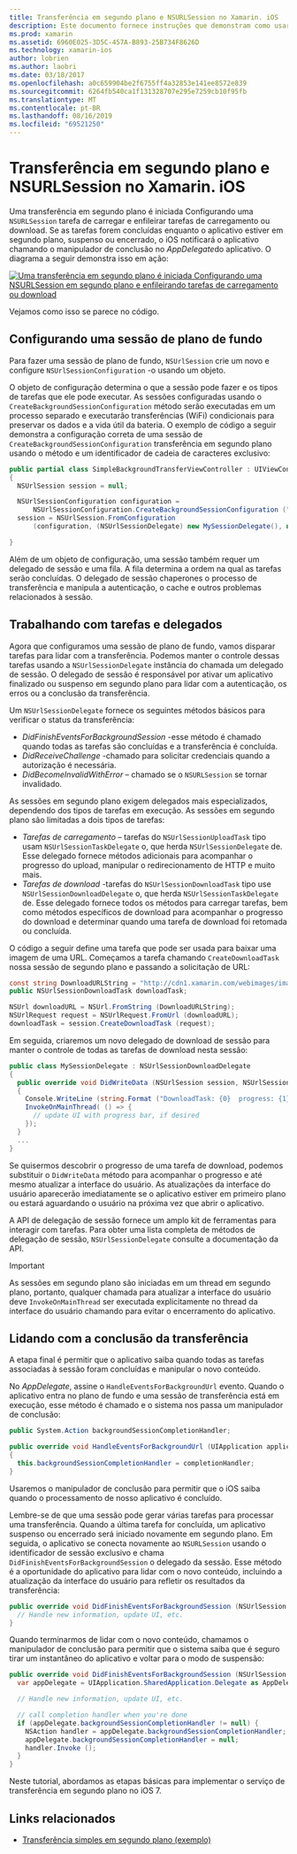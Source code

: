 ```yaml
---
title: Transferência em segundo plano e NSURLSession no Xamarin. iOS
description: Este documento fornece instruções que demonstram como usar a transferência em segundo plano e NSUrlSession para iniciar o download de uma imagem grande e continuar o download quando o aplicativo for colocado em segundo plano.
ms.prod: xamarin
ms.assetid: 6960E025-3D5C-457A-B893-25B734F8626D
ms.technology: xamarin-ios
author: lobrien
ms.author: laobri
ms.date: 03/18/2017
ms.openlocfilehash: a0c659904be2f6755ff4a32853e141ee8572e839
ms.sourcegitcommit: 6264fb540ca1f131328707e295e7259cb10f95fb
ms.translationtype: MT
ms.contentlocale: pt-BR
ms.lasthandoff: 08/16/2019
ms.locfileid: "69521250"
---
```

# <a name="background-transfer-and-nsurlsession-in-xamarinios"></a>Transferência em segundo plano e NSURLSession no Xamarin. iOS

Uma transferência em segundo plano é iniciada Configurando uma `NSURLSession` tarefa de carregar e enfileirar tarefas de carregamento ou download. Se as tarefas forem concluídas enquanto o aplicativo estiver em segundo plano, suspenso ou encerrado, o iOS notificará o aplicativo chamando o manipulador de conclusão no *AppDelegate*do aplicativo. O diagrama a seguir demonstra isso em ação:

 [![](background-transfer-walkthrough-images/transfer.png "Uma transferência em segundo plano é iniciada Configurando uma NSURLSession em segundo plano e enfileirando tarefas de carregamento ou download")](background-transfer-walkthrough-images/transfer.png#lightbox)

Vejamos como isso se parece no código.

## <a name="configuring-a-background-session"></a>Configurando uma sessão de plano de fundo

Para fazer uma sessão de plano de fundo, `NSUrlSession` crie um novo e configure `NSUrlSessionConfiguration` -o usando um objeto.

O objeto de configuração determina o que a sessão pode fazer e os tipos de tarefas que ele pode executar.
As sessões configuradas usando o `CreateBackgroundSessionConfiguration` método serão executadas em um processo separado e executarão transferências (WiFi) condicionais para preservar os dados e a vida útil da bateria.
O exemplo de código a seguir demonstra a configuração correta de uma sessão de `CreateBackgroundSessionConfiguration` transferência em segundo plano usando o método e um identificador de cadeia de caracteres exclusivo:

```csharp
public partial class SimpleBackgroundTransferViewController : UIViewController
{
  NSUrlSession session = null;

  NSUrlSessionConfiguration configuration =
      NSUrlSessionConfiguration.CreateBackgroundSessionConfiguration ("com.SimpleBackgroundTransfer.BackgroundSession");
  session = NSUrlSession.FromConfiguration
      (configuration, (NSUrlSessionDelegate) new MySessionDelegate(), new NSOperationQueue());

}
```

Além de um objeto de configuração, uma sessão também requer um delegado de sessão e uma fila.
A fila determina a ordem na qual as tarefas serão concluídas. O delegado de sessão chaperones o processo de transferência e manipula a autenticação, o cache e outros problemas relacionados à sessão.

## <a name="working-with-tasks-and-delegates"></a>Trabalhando com tarefas e delegados

Agora que configuramos uma sessão de plano de fundo, vamos disparar tarefas para lidar com a transferência. Podemos manter o controle dessas tarefas usando a `NSUrlSessionDelegate` instância do chamada um delegado de sessão. O delegado de sessão é responsável por ativar um aplicativo finalizado ou suspenso em segundo plano para lidar com a autenticação, os erros ou a conclusão da transferência.

Um `NSUrlSessionDelegate` fornece os seguintes métodos básicos para verificar o status da transferência:

- *DidFinishEventsForBackgroundSession* -esse método é chamado quando todas as tarefas são concluídas e a transferência é concluída.
- *DidReceiveChallenge* -chamado para solicitar credenciais quando a autorização é necessária.
- *DidBecomeInvalidWithError* – chamado se o `NSURLSession` se tornar invalidado.


As sessões em segundo plano exigem delegados mais especializados, dependendo dos tipos de tarefas em execução. As sessões em segundo plano são limitadas a dois tipos de tarefas:

- *Tarefas de carregamento* – tarefas do `NSUrlSessionUploadTask` tipo usam `NSUrlSessionTaskDelegate` o, que herda `NSUrlSessionDelegate` de. Esse delegado fornece métodos adicionais para acompanhar o progresso do upload, manipular o redirecionamento de HTTP e muito mais.
- *Tarefas de download* -tarefas do `NSUrlSessionDownloadTask` tipo use `NSUrlSessionDownloadDelegate` o, que herda `NSUrlSessionTaskDelegate` de. Esse delegado fornece todos os métodos para carregar tarefas, bem como métodos específicos de download para acompanhar o progresso do download e determinar quando uma tarefa de download foi retomada ou concluída.


O código a seguir define uma tarefa que pode ser usada para baixar uma imagem de uma URL. Começamos a tarefa chamando `CreateDownloadTask` nossa sessão de segundo plano e passando a solicitação de URL:

```csharp
const string DownloadURLString = "http://cdn1.xamarin.com/webimages/images/xamarin.png";
public NSUrlSessionDownloadTask downloadTask;

NSUrl downloadURL = NSUrl.FromString (DownloadURLString);
NSUrlRequest request = NSUrlRequest.FromUrl (downloadURL);
downloadTask = session.CreateDownloadTask (request);
```

Em seguida, criaremos um novo delegado de download de sessão para manter o controle de todas as tarefas de download nesta sessão:

```csharp
public class MySessionDelegate : NSUrlSessionDownloadDelegate
{
  public override void DidWriteData (NSUrlSession session, NSUrlSessionDownloadTask downloadTask, long bytesWritten, long totalBytesWritten, long totalBytesExpectedToWrite)
  {
    Console.WriteLine (string.Format ("DownloadTask: {0}  progress: {1}", downloadTask, progress));
    InvokeOnMainThread( () => {
      // update UI with progress bar, if desired
    });
  }
  ...
}
```

Se quisermos descobrir o progresso de uma tarefa de download, podemos substituir o `DidWriteData` método para acompanhar o progresso e até mesmo atualizar a interface do usuário. As atualizações da interface do usuário aparecerão imediatamente se o aplicativo estiver em primeiro plano ou estará aguardando o usuário na próxima vez que abrir o aplicativo.

A API de delegação de sessão fornece um amplo kit de ferramentas para interagir com tarefas. Para obter uma lista completa de métodos de delegação de sessão, `NSUrlSessionDelegate` consulte a documentação da API.

> [!IMPORTANT]
> As sessões em segundo plano são iniciadas em um thread em segundo plano, portanto, qualquer chamada para atualizar a interface do usuário deve `InvokeOnMainThread` ser executada explicitamente no thread da interface do usuário chamando para evitar o encerramento do aplicativo. 


## <a name="handling-transfer-completion"></a>Lidando com a conclusão da transferência

A etapa final é permitir que o aplicativo saiba quando todas as tarefas associadas à sessão foram concluídas e manipular o novo conteúdo.

No *AppDelegate*, assine o `HandleEventsForBackgroundUrl` evento. Quando o aplicativo entra no plano de fundo e uma sessão de transferência está em execução, esse método é chamado e o sistema nos passa um manipulador de conclusão:

```csharp
public System.Action backgroundSessionCompletionHandler;

public override void HandleEventsForBackgroundUrl (UIApplication application, string sessionIdentifier, System.Action completionHandler)
{
  this.backgroundSessionCompletionHandler = completionHandler;
}
```

Usaremos o manipulador de conclusão para permitir que o iOS saiba quando o processamento de nosso aplicativo é concluído.

Lembre-se de que uma sessão pode gerar várias tarefas para processar uma transferência. Quando a última tarefa for concluída, um aplicativo suspenso ou encerrado será iniciado novamente em segundo plano. Em seguida, o aplicativo se conecta novamente ao `NSURLSession` usando o identificador de sessão exclusivo e chama `DidFinishEventsForBackgroundSession` o delegado da sessão. Esse método é a oportunidade do aplicativo para lidar com o novo conteúdo, incluindo a atualização da interface do usuário para refletir os resultados da transferência:

```csharp
public override void DidFinishEventsForBackgroundSession (NSUrlSession session) {
  // Handle new information, update UI, etc.
}
```

Quando terminarmos de lidar com o novo conteúdo, chamamos o manipulador de conclusão para permitir que o sistema saiba que é seguro tirar um instantâneo do aplicativo e voltar para o modo de suspensão:

```csharp
public override void DidFinishEventsForBackgroundSession (NSUrlSession session) {
  var appDelegate = UIApplication.SharedApplication.Delegate as AppDelegate;

  // Handle new information, update UI, etc.

  // call completion handler when you're done
  if (appDelegate.backgroundSessionCompletionHandler != null) {
    NSAction handler = appDelegate.backgroundSessionCompletionHandler;
    appDelegate.backgroundSessionCompletionHandler = null;
    handler.Invoke ();
  }
}
```

Neste tutorial, abordamos as etapas básicas para implementar o serviço de transferência em segundo plano no iOS 7.



## <a name="related-links"></a>Links relacionados

- [Transferência simples em segundo plano (exemplo)](https://docs.microsoft.com/samples/xamarin/ios-samples/simplebackgroundtransfer)
